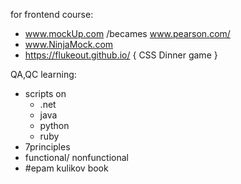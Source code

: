 for frontend course:
- www.mockUp.com /becames www.pearson.com/
- www.NinjaMock.com
- https://flukeout.github.io/ { CSS Dinner game }

QA,QC learning:
- scripts on 
  - .net
  - java
  - python 
  - ruby 
- 7principles 
- functional/ nonfunctional 
- #epam kulikov book
